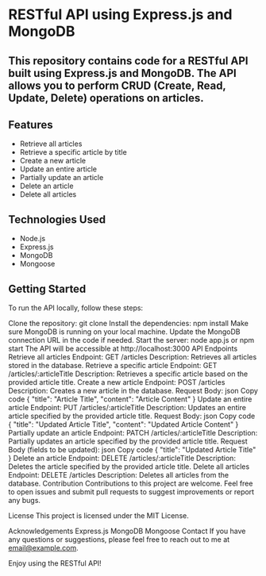 # RESTful API using Express.js and MongoDB
## This repository contains code for a RESTful API built using Express.js and MongoDB. The API allows you to perform CRUD (Create, Read, Update, Delete) operations on articles.

## Features
- Retrieve all articles
- Retrieve a specific article by title
- Create a new article
- Update an entire article
- Partially update an article
- Delete an article
- Delete all articles
## Technologies Used
- Node.js
- Express.js
- MongoDB
- Mongoose
## Getting Started
To run the API locally, follow these steps:

Clone the repository: git clone <repository-url>
Install the dependencies: npm install
Make sure MongoDB is running on your local machine.
Update the MongoDB connection URL in the code if needed.
Start the server: node app.js or npm start
The API will be accessible at http://localhost:3000
API Endpoints
Retrieve all articles
Endpoint: GET /articles
Description: Retrieves all articles stored in the database.
Retrieve a specific article
Endpoint: GET /articles/:articleTitle
Description: Retrieves a specific article based on the provided article title.
Create a new article
Endpoint: POST /articles
Description: Creates a new article in the database.
Request Body:
json
Copy code
{
  "title": "Article Title",
  "content": "Article Content"
}
Update an entire article
Endpoint: PUT /articles/:articleTitle
Description: Updates an entire article specified by the provided article title.
Request Body:
json
Copy code
{
  "title": "Updated Article Title",
  "content": "Updated Article Content"
}
Partially update an article
Endpoint: PATCH /articles/:articleTitle
Description: Partially updates an article specified by the provided article title.
Request Body (fields to be updated):
json
Copy code
{
  "title": "Updated Article Title"
}
Delete an article
Endpoint: DELETE /articles/:articleTitle
Description: Deletes the article specified by the provided article title.
Delete all articles
Endpoint: DELETE /articles
Description: Deletes all articles from the database.
Contribution
Contributions to this project are welcome. Feel free to open issues and submit pull requests to suggest improvements or report any bugs.

License
This project is licensed under the MIT License.

Acknowledgements
Express.js
MongoDB
Mongoose
Contact
If you have any questions or suggestions, please feel free to reach out to me at email@example.com.

Enjoy using the RESTful API!
